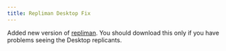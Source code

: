 ```yaml
---
title: Repliman Desktop Fix
---
```

Added new version of <a href="BeOS/repliman.html">repliman</a>. You should download this only if you have problems seeing the Desktop replicants.
